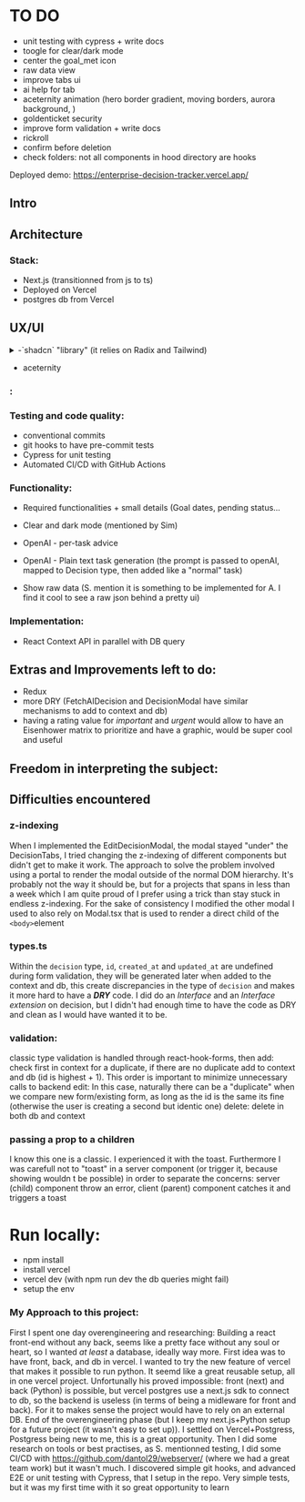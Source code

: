 # TO DO
- unit testing with cypress + write docs
- toogle for clear/dark mode
- center the goal_met icon
- raw data view
- improve tabs ui
- ai help for tab
- aceternity animation (hero border gradient, moving borders, aurora background, )
- goldenticket security
- improve form validation + write docs
- rickroll
- confirm before deletion
- check folders: not all components in hood directory are hooks


Deployed demo:
https://enterprise-decision-tracker.vercel.app/


## Intro

## Architecture

### Stack:
- Next.js (transitionned from js to ts)
- Deployed on Vercel
- postgres db from Vercel


## UX/UI
<details>
<summary>-`shadcn` "library" (it relies on Radix and Tailwind)
</summary>

It's not per-se a library overloading the `node_modules` folder. Instead of installing a package, we use an `npx` command that will copy/paste the code.

Built on top of Radix and Tailwind.

I mean you do not install it as a dependency. It is not available or distributed via npm.

The idea behind this is to give you ownership and control over the code, allowing you to decide how the components are built and styled.

</details>

- aceternity

### :


### Testing and code quality:
- conventional commits
- git hooks to have pre-commit tests
- Cypress for unit testing
- Automated CI/CD with GitHub Actions

### Functionality:

- Required functionalities + small details (Goal dates, pending status...
- Clear and dark mode (mentioned by Sim)
- OpenAI - per-task advice
- OpenAI - Plain text task generation (the prompt is passed to openAI, mapped to Decision type, then added like a "normal" task)

- Show raw data (S. mention it is something to be implemented for A. I find it cool to see a raw json behind a pretty ui)


### Implementation:
- React Context API in parallel with DB query

## Extras and Improvements left to do:

- Redux
- more DRY (FetchAIDecision and DecisionModal have similar mechanisms to add to context and db)
- having a rating value for _important_ and _urgent_ would allow to have an Eisenhower matrix to prioritize and have a graphic, would be super cool and useful

## Freedom in interpreting the subject:

## Difficulties encountered

### z-indexing
When I implemented the EditDecisionModal, the modal stayed "under" the DecisionTabs, I tried changing the z-indexing of different components but didn't get to make it work.
The approach to solve the problem involved using a portal to render the modal outside of the normal DOM hierarchy. It's probably not the way it should be, but for a projects that spans in less than a week which I am quite proud of I prefer using a trick than stay stuck in endless z-indexing.
For the sake of consistency I modified the other modal I used to also rely on Modal.tsx that is used to render a direct child of the `<body>`element

### types.ts
Within the `decision` type, `id`, `created_at` and `updated_at` are undefined during form validation, they will be generated later when added to the context and db, this create discrepancies in the type of `decision` and makes it more hard to have a ***DRY*** code. I did do an _Interface_ and an _Interface extension_ on decision, but I didn't had enough time to have the code as DRY and clean as I would have wanted it to be.

### validation:
classic type validation is handled through react-hook-forms, then
add: check first in context for a duplicate, if there are no duplicate add to context and db (id is highest + 1). This order is important to minimize unnecessary calls to backend
edit: In this case, naturally there can be a "duplicate" when we compare new form/existing form, as long as the id is the same its fine (otherwise the user is creating a second but identic one)
delete: delete in both db and context

### passing a prop to a children
I know this one is a classic. I experienced it with the toast. Furthermore I was carefull not to "toast" in a server component (or trigger it, because showing wouldn t be possible) in order to separate the concerns: server (child) component throw an error, client (parent) component catches it and triggers a toast


# Run locally:
- npm install
- install vercel
- vercel dev (with npm run dev the db queries might fail)
- setup the env


### My Approach to this project:
First I spent one day overengineering and researching:
Building a react front-end without any back, seems like a pretty face without any soul or heart, so I wanted _at least_ a database, ideally way more.
First idea was to have front, back, and db in vercel. I wanted to try the new feature of vercel that makes it possible to run python. It seemd like a great reusable setup, all in one vercel project.
Unfortunally his proved impossible: front (next) and back (Python) is possible, but vercel postgres use a next.js sdk to connect to db, so the backend is useless (in terms of being a midleware for front and back). For it to makes sense the project would have to rely on an external DB. End of the overengineering phase (but I keep my next.js+Python setup for a future project (it wasn't easy to set up)). I settled on Vercel+Postgress, Postgress being new to me, this is a great opportunity.
Then I did some research on tools or best practises, as S. mentionned testing, I did some CI/CD with https://github.com/dantol29/webserver/ (where we had a great team work) but it wasn't much.
I discovered simple git hooks, and advanced E2E or unit testing with Cypress, that I setup in the repo. Very simple tests, but it was my first time with it so great opportunity to learn

